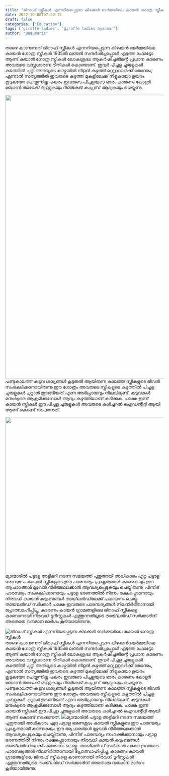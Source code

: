 ```yaml
---
title: "ജിറാഫ് സ്ത്രീകൾ എന്നറിയപ്പെടുന്ന കിഴക്കൻ ബർമ്മയിലെ കായൻ ഗോത്ര സ്ത്രീകൾ"
date: 2022-10-08T07:20:15
draft: false
categories: ["Education"]
tags: ['giraffe ladies', 'giraffe ladies myanmar']
author: "Beaumaris"
---
```


താഴെ കാണുന്നത് ജിറാഫ് സ്ത്രീകൾ എന്നറിയപ്പെടുന്ന കിഴക്കൻ ബർമ്മയിലെ കായൻ ഗോത്ര സ്ത്രീകൾ 1935ൽ ലണ്ടൻ സന്ദർശിച്ചപ്പോൾ എടുത്ത ഫോട്ടോ ആണ്.കയാൻ ഗോത്ര സ്ത്രീകൾ ലോകശ്രദ്ധ ആകർഷിച്ചതിൻ്റെ പ്രധാന കാരണം അവരുടെ വസ്ത്രധാരണ രീതികൾ കൊണ്ടാണ്. ഇവർ പിച്ചള ചുരുളുകൾ കഴത്തിൽ ചുറ്റി അതിലൂടെ കാഴ്ചയിൽ നീളൻ കഴുത്ത് മറ്റുള്ളവർക്ക് തോന്നും, എന്നാൽ സത്യത്തിൽ ഇവരുടെ കഴുത്ത് മുകളിലേക്ക് നീളുകയോ ഉയരം കൂടുകയോ ചെയ്യുന്നില്ല പകരം ഇവരുടെ പിച്ചളയുടെ ഭാരം കാരണം കോളർ ബോൺ താഴേക്ക് തള്ളുകയും റിബ്കേജ് കംപ്രസ് ആവുകയും ചെയ്യുന്നു.

<img class="size-full wp-image-353797 aligncenter" src="https://cdn.boolokam.com/articles/2022/10/dqdffff-1.jpg" alt="" width="1026" height="900" />പണ്ടുകാലത്ത് കടുവ ശല്യങ്ങൾ കൂടുതൽ ആയിരുന്ന കാലത്ത് സ്ത്രീകളുടെ ജീവൻ സംരക്ഷിക്കാനായിരുന്നു ഈ ഗോത്രം അവരുടെ സ്ത്രീകളുടെ കഴുത്തിൽ പിച്ചള ചുരുളുകൾ ചുറ്റാൻ തുടങ്ങിയത് എന്ന അഭിപ്രായവും നിലവിലുണ്ട്, കടുവകൾ മനുഷ്യരെ ആക്രമിക്കുമ്പോൾ ആദ്യം കഴുത്തിലാണ് കടിക്കുക. പക്ഷേ ഇന്ന് കായൻ സ്ത്രീകൾ ഈ പിച്ചള ചുരുളുകൾ അവരുടെ കൾച്ചറൽ ഐഡന്റിറ്റി ആയി ആണ് കൊണ്ട് നടക്കുന്നത്.

<img class="size-full wp-image-353798 aligncenter" src="https://cdn.boolokam.com/articles/2022/10/dqffggg.jpg" alt="" width="800" height="495" />മ്യാന്മാരിൽ പട്ടാള അട്ടിമറി നടന്ന സമയത്ത് പുതുതായി അധികാരം ഏറ്റ പട്ടാള ഭരണകൂടം കായൻ സ്ത്രീകളുടെ ഈ പാരമ്പര്യം പ്രാകൃതമായി കാണുകയും ഈ ആചാരങ്ങൾ മുഴുവൻ നിർത്തലാക്കാൻ ആവശ്യപ്പെടുകയും ചെയ്തിരുന്നു, പിന്നീട് പാരമ്പര്യം സംരക്ഷിക്കാനായും പട്ടാള ഭരണത്തിൽ നിന്നും രക്ഷപ്പെടാനായും നിരവധി കായൻ കുടുംബങ്ങൾ തായ്‌ലൻഡിലേക്ക് പലായനം ചെയ്തു. തായ്‌ലൻഡ് സർക്കാർ പക്ഷേ ഇവരുടെ പാരമ്പര്യങ്ങൾ നിലനിർത്താനായി പ്രോത്സാഹിപ്പിച്ചു, കാരണം കായൻ ഗ്രാമങ്ങളിലെ ജിറാഫ് സ്ത്രീകളെ കാണാനായി നിരവധി ടൂറിസ്റ്റുകൾ എത്തുന്നതിലൂടെ തായ്‌ലൻഡ് സർക്കാരിന് അതൊരു വരുമാന മാർഗം കൂടിയായിരുന്നു.


![ജിറാഫ് സ്ത്രീകൾ എന്നറിയപ്പെടുന്ന കിഴക്കൻ ബർമ്മയിലെ കായൻ ഗോത്ര സ്ത്രീകൾ](https://cdn.boolokam.com/articles/2022/10/dqdffff-1.jpg)താഴെ കാണുന്നത് ജിറാഫ് സ്ത്രീകൾ എന്നറിയപ്പെടുന്ന കിഴക്കൻ ബർമ്മയിലെ കായൻ ഗോത്ര സ്ത്രീകൾ 1935ൽ ലണ്ടൻ സന്ദർശിച്ചപ്പോൾ എടുത്ത ഫോട്ടോ ആണ്.കയാൻ ഗോത്ര സ്ത്രീകൾ ലോകശ്രദ്ധ ആകർഷിച്ചതിൻ്റെ പ്രധാന കാരണം അവരുടെ വസ്ത്രധാരണ രീതികൾ കൊണ്ടാണ്. ഇവർ പിച്ചള ചുരുളുകൾ കഴത്തിൽ ചുറ്റി അതിലൂടെ കാഴ്ചയിൽ നീളൻ കഴുത്ത് മറ്റുള്ളവർക്ക് തോന്നും, എന്നാൽ സത്യത്തിൽ ഇവരുടെ കഴുത്ത് മുകളിലേക്ക് നീളുകയോ ഉയരം കൂടുകയോ ചെയ്യുന്നില്ല പകരം ഇവരുടെ പിച്ചളയുടെ ഭാരം കാരണം കോളർ ബോൺ താഴേക്ക് തള്ളുകയും റിബ്കേജ് കംപ്രസ് ആവുകയും ചെയ്യുന്നു. പണ്ടുകാലത്ത് കടുവ ശല്യങ്ങൾ കൂടുതൽ ആയിരുന്ന കാലത്ത് സ്ത്രീകളുടെ ജീവൻ സംരക്ഷിക്കാനായിരുന്നു ഈ ഗോത്രം അവരുടെ സ്ത്രീകളുടെ കഴുത്തിൽ പിച്ചള ചുരുളുകൾ ചുറ്റാൻ തുടങ്ങിയത് എന്ന അഭിപ്രായവും നിലവിലുണ്ട്, കടുവകൾ മനുഷ്യരെ ആക്രമിക്കുമ്പോൾ ആദ്യം കഴുത്തിലാണ് കടിക്കുക. പക്ഷേ ഇന്ന് കായൻ സ്ത്രീകൾ ഈ പിച്ചള ചുരുളുകൾ അവരുടെ കൾച്ചറൽ ഐഡന്റിറ്റി ആയി ആണ് കൊണ്ട് നടക്കുന്നത്. ![](https://cdn.boolokam.com/articles/2022/10/dqffggg.jpg)മ്യാന്മാരിൽ പട്ടാള അട്ടിമറി നടന്ന സമയത്ത് പുതുതായി അധികാരം ഏറ്റ പട്ടാള ഭരണകൂടം കായൻ സ്ത്രീകളുടെ ഈ പാരമ്പര്യം പ്രാകൃതമായി കാണുകയും ഈ ആചാരങ്ങൾ മുഴുവൻ നിർത്തലാക്കാൻ ആവശ്യപ്പെടുകയും ചെയ്തിരുന്നു, പിന്നീട് പാരമ്പര്യം സംരക്ഷിക്കാനായും പട്ടാള ഭരണത്തിൽ നിന്നും രക്ഷപ്പെടാനായും നിരവധി കായൻ കുടുംബങ്ങൾ തായ്‌ലൻഡിലേക്ക് പലായനം ചെയ്തു. തായ്‌ലൻഡ് സർക്കാർ പക്ഷേ ഇവരുടെ പാരമ്പര്യങ്ങൾ നിലനിർത്താനായി പ്രോത്സാഹിപ്പിച്ചു, കാരണം കായൻ ഗ്രാമങ്ങളിലെ ജിറാഫ് സ്ത്രീകളെ കാണാനായി നിരവധി ടൂറിസ്റ്റുകൾ എത്തുന്നതിലൂടെ തായ്‌ലൻഡ് സർക്കാരിന് അതൊരു വരുമാന മാർഗം കൂടിയായിരുന്നു.
